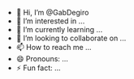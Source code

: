 - 👋 Hi, I’m @GabDegiro
- 👀 I’m interested in ...
- 🌱 I’m currently learning ...
- 💞️ I’m looking to collaborate on ...
- 📫 How to reach me ...
- 😄 Pronouns: ...
- ⚡ Fun fact: ...

<!---
GabDegiro/GabDegiro is a ✨ special ✨ repository because its `README.md` (this file) appears on your GitHub profile.
You can click the Preview link to take a look at your changes.
--->
